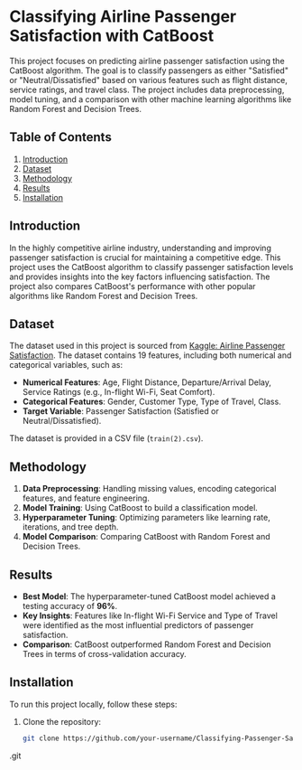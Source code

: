 # Classifying Airline Passenger Satisfaction with CatBoost

This project focuses on predicting airline passenger satisfaction using the CatBoost algorithm. The goal is to classify passengers as either "Satisfied" or "Neutral/Dissatisfied" based on various features such as flight distance, service ratings, and travel class. The project includes data preprocessing, model tuning, and a comparison with other machine learning algorithms like Random Forest and Decision Trees.

## Table of Contents
1. [Introduction](#introduction)
2. [Dataset](#dataset)
3. [Methodology](#methodology)
4. [Results](#results)
5. [Installation](#installation)


## Introduction
In the highly competitive airline industry, understanding and improving passenger satisfaction is crucial for maintaining a competitive edge. This project uses the CatBoost algorithm to classify passenger satisfaction levels and provides insights into the key factors influencing satisfaction. The project also compares CatBoost's performance with other popular algorithms like Random Forest and Decision Trees.

## Dataset
The dataset used in this project is sourced from [Kaggle: Airline Passenger Satisfaction](https://www.kaggle.com/datasets/your-dataset-link).
The dataset  contains 19 features, including both numerical and categorical variables, such as:
- **Numerical Features**: Age, Flight Distance, Departure/Arrival Delay, Service Ratings (e.g., In-flight Wi-Fi, Seat Comfort).
- **Categorical Features**: Gender, Customer Type, Type of Travel, Class.
- **Target Variable**: Passenger Satisfaction (Satisfied or Neutral/Dissatisfied).

The dataset is provided in a CSV file (`train(2).csv`).

## Methodology
1. **Data Preprocessing**: Handling missing values, encoding categorical features, and feature engineering.
2. **Model Training**: Using CatBoost to build a classification model.
3. **Hyperparameter Tuning**: Optimizing parameters like learning rate, iterations, and tree depth.
4. **Model Comparison**: Comparing CatBoost with Random Forest and Decision Trees.

## Results
- **Best Model**: The hyperparameter-tuned CatBoost model achieved a testing accuracy of **96%**.
- **Key Insights**: Features like In-flight Wi-Fi Service and Type of Travel were identified as the most influential predictors of passenger satisfaction.
- **Comparison**: CatBoost outperformed Random Forest and Decision Trees in terms of cross-validation accuracy.


## Installation
To run this project locally, follow these steps:

1. Clone the repository:
   ```bash
   git clone https://github.com/your-username/Classifying-Passenger-Satisfaction-With-CatBoost
.git
